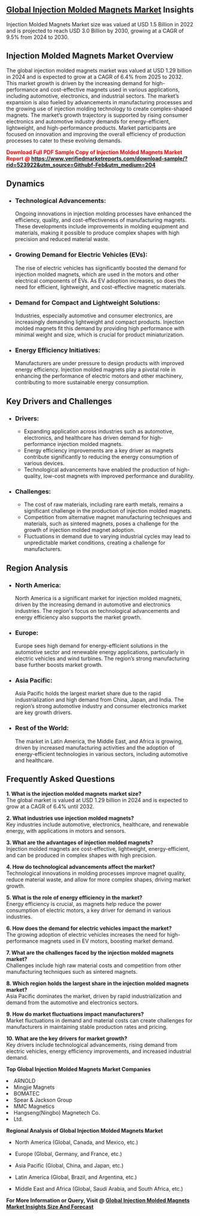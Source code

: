 <h2><a href="https://www.verifiedmarketreports.com/download-sample/?rid=523922&amp;utm_source=Githubf&amp;utm_medium=204" target="_blank">Global Injection Molded Magnets Market</a> Insights</h2><p>Injection Molded Magnets Market size was valued at USD 1.5 Billion in 2022 and is projected to reach USD 3.0 Billion by 2030, growing at a CAGR of 9.5% from 2024 to 2030.</p><p> <h2>Injection Molded Magnets Market Overview</h2> <p>The global injection molded magnets market was valued at USD 1.29 billion in 2024 and is expected to grow at a CAGR of 6.4% from 2025 to 2032. This market growth is driven by the increasing demand for high-performance and cost-effective magnets used in various applications, including automotive, electronics, and industrial sectors. The market’s expansion is also fueled by advancements in manufacturing processes and the growing use of injection molding technology to create complex-shaped magnets. The market’s growth trajectory is supported by rising consumer electronics and automotive industry demands for energy-efficient, lightweight, and high-performance products. Market participants are focused on innovation and improving the overall efficiency of production processes to cater to these evolving demands.</p> <p><strong><p><span class=""><span style="color: #ff0000;"><strong>Download Full PDF Sample Copy of Injection Molded Magnets Market Report</strong> @ </span><a href="https://www.verifiedmarketreports.com/download-sample/?rid=523922&amp;utm_source=Githubf-Feb&amp;utm_medium=204" target="_blank">https://www.verifiedmarketreports.com/download-sample/?rid=523922&amp;utm_source=Githubf-Feb&amp;utm_medium=204</a></span></p></strong></p> <h2>Dynamics</h2> <ul> <li><h3>Technological Advancements:</h3> Ongoing innovations in injection molding processes have enhanced the efficiency, quality, and cost-effectiveness of manufacturing magnets. These developments include improvements in molding equipment and materials, making it possible to produce complex shapes with high precision and reduced material waste.</li> <li><h3>Growing Demand for Electric Vehicles (EVs):</h3> The rise of electric vehicles has significantly boosted the demand for injection molded magnets, which are used in the motors and other electrical components of EVs. As EV adoption increases, so does the need for efficient, lightweight, and cost-effective magnetic materials.</li> <li><h3>Demand for Compact and Lightweight Solutions:</h3> Industries, especially automotive and consumer electronics, are increasingly demanding lightweight and compact products. Injection molded magnets fit this demand by providing high performance with minimal weight and size, which is crucial for product miniaturization.</li> <li><h3>Energy Efficiency Initiatives:</h3> Manufacturers are under pressure to design products with improved energy efficiency. Injection molded magnets play a pivotal role in enhancing the performance of electric motors and other machinery, contributing to more sustainable energy consumption.</li> </ul> <h2>Key Drivers and Challenges</h2> <ul> <li><h3>Drivers:</h3> <ul> <li>Expanding application across industries such as automotive, electronics, and healthcare has driven demand for high-performance injection molded magnets.</li> <li>Energy efficiency improvements are a key driver as magnets contribute significantly to reducing the energy consumption of various devices.</li> <li>Technological advancements have enabled the production of high-quality, low-cost magnets with improved performance and durability.</li> </ul> </li> <li><h3>Challenges:</h3> <ul> <li>The cost of raw materials, including rare earth metals, remains a significant challenge in the production of injection molded magnets.</li> <li>Competition from alternative magnet manufacturing techniques and materials, such as sintered magnets, poses a challenge for the growth of injection molded magnet adoption.</li> <li>Fluctuations in demand due to varying industrial cycles may lead to unpredictable market conditions, creating a challenge for manufacturers.</li> </ul> </li> </ul> <h2>Region Analysis</h2> <ul> <li><h3>North America:</h3> North America is a significant market for injection molded magnets, driven by the increasing demand in automotive and electronics industries. The region's focus on technological advancements and energy efficiency also supports the market growth.</li> <li><h3>Europe:</h3> Europe sees high demand for energy-efficient solutions in the automotive sector and renewable energy applications, particularly in electric vehicles and wind turbines. The region’s strong manufacturing base further boosts market growth.</li> <li><h3>Asia Pacific:</h3> Asia Pacific holds the largest market share due to the rapid industrialization and high demand from China, Japan, and India. The region’s strong automotive industry and consumer electronics market are key growth drivers.</li> <li><h3>Rest of the World:</h3> The market in Latin America, the Middle East, and Africa is growing, driven by increased manufacturing activities and the adoption of energy-efficient technologies in various sectors, including automotive and healthcare.</li> </ul> <h2>Frequently Asked Questions</h2> <p><strong>1. What is the injection molded magnets market size?</strong><br> The global market is valued at USD 1.29 billion in 2024 and is expected to grow at a CAGR of 6.4% until 2032.</p> <p><strong>2. What industries use injection molded magnets?</strong><br> Key industries include automotive, electronics, healthcare, and renewable energy, with applications in motors and sensors.</p> <p><strong>3. What are the advantages of injection molded magnets?</strong><br> Injection molded magnets are cost-effective, lightweight, energy-efficient, and can be produced in complex shapes with high precision.</p> <p><strong>4. How do technological advancements affect the market?</strong><br> Technological innovations in molding processes improve magnet quality, reduce material waste, and allow for more complex shapes, driving market growth.</p> <p><strong>5. What is the role of energy efficiency in the market?</strong><br> Energy efficiency is crucial, as magnets help reduce the power consumption of electric motors, a key driver for demand in various industries.</p> <p><strong>6. How does the demand for electric vehicles impact the market?</strong><br> The growing adoption of electric vehicles increases the need for high-performance magnets used in EV motors, boosting market demand.</p> <p><strong>7. What are the challenges faced by the injection molded magnets market?</strong><br> Challenges include high raw material costs and competition from other manufacturing techniques such as sintered magnets.</p> <p><strong>8. Which region holds the largest share in the injection molded magnets market?</strong><br> Asia Pacific dominates the market, driven by rapid industrialization and demand from the automotive and electronics sectors.</p> <p><strong>9. How do market fluctuations impact manufacturers?</strong><br> Market fluctuations in demand and material costs can create challenges for manufacturers in maintaining stable production rates and pricing.</p> <p><strong>10. What are the key drivers for market growth?</strong><br> Key drivers include technological advancements, rising demand from electric vehicles, energy efficiency improvements, and increased industrial demand.</p> </p><p><strong>Top Global Injection Molded Magnets Market Companies</strong></p><div data-test-id=""><p><li>ARNOLD</li><li> Mingjie Magnets</li><li> BOMATEC</li><li> Spear & Jackson Group</li><li> MMC Magnetics</li><li> Hangseng(Ningbo) Magnetech Co.</li><li>Ltd.</li></p><div><strong>Regional Analysis of&nbsp;Global Injection Molded Magnets Market</strong></div><ul><li dir="ltr"><p dir="ltr">North America&nbsp;(Global, Canada, and Mexico, etc.)</p></li><li dir="ltr"><p dir="ltr">Europe (Global, Germany, and France, etc.)</p></li><li dir="ltr"><p dir="ltr">Asia Pacific&nbsp;(Global, China, and Japan, etc.)</p></li><li dir="ltr"><p dir="ltr">Latin America&nbsp;(Global, Brazil, and Argentina, etc.)</p></li><li dir="ltr">Middle East and Africa&nbsp;(Global, Saudi Arabia, and South Africa, etc.)</li></ul><p><strong>For More Information or Query, Visit @&nbsp;</strong><strong><a href="https://www.verifiedmarketreports.com/product/injection-molded-magnets-market-size-and-forecast/?utm_source=Githubf&amp;utm_medium=204" target="_blank">Global Injection Molded Magnets Market Insights Size And Forecast</a></strong></p></div>
